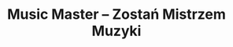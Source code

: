 ﻿---
title: "Music Master – Zostań Mistrzem Muzyki"
description: "Music Master to praktyczne narzędzie do zarządzania muzyką i dźwiękiem podczas sesji. Pozwala Ci realizować kreatywne muzyczne pomysły i kontrolować to, co słyszą Twoi gracze. Aplikacja została stworzona z myślą o Mistrzach Gry."
layout: "index"

# Hero Section
hero:
  title: "Zostań Mistrzem Muzyki!"
  subtitle: "**Music Master** to praktyczne narzędzie do zarządzania muzyką i dźwiękiem podczas sesji. Pozwala Ci realizować kreatywne muzyczne pomysły i kontrolować to, co słyszą Twoi gracze.
  
  Aplikacja została stworzona z myślą o Mistrzach Gry i pozwala tworzyć **dynamiczne, sterowane wyzwalaczami pejzaże dźwiękowe** reagujące na fabularne elementy sesji. Możesz nakładać na siebie ścieżki dźwiękowe, automatyzować przejścia pomiędzy utworami i tworzyć filmowe sceny — a wszystko to jednym kliknięciem."
  cta_text: "Dołącz do bety"
  showcase_image: "images/showcase.png"
  showcase_alt: "Podgląd Music Master"

# Features Section
features:
  title: "Najważniejsze funkcje"
  show_data_features: true
  items:
    - title: "Importowanie"
      icon: "📁"
      description: "Korzystaj z własnej biblioteki utworów, aby tworzyć ścieżkę dźwiękową dopasowaną do Twojego unikatowego stylu gry."
      image: "images/features/importing.png"
    
    - title: "Cięcie ścieżek"
      icon: "✂️"
      description: "Bez problemu ustaw dokładny moment rozpoczęcia i zakończenia utworu."
      image: "images/features/cutting.png"
    
    - title: "Miksowanie wielu ścieżek"
      icon: "🎶"
      description: "Łącz ambient, muzykę i efekty dźwiękowe, by uzyskać efekt filmowej immersji."
      image: "images/features/mixing.png"
    
    - title: "Automatyzacja"
      icon: "🎛️"
      description: "Automatyzuj wyciszenia, przejścia, a nawet zmiany tempa i wysokości dźwięku za pomocą funkcjonalnego edytora."
      image: "images/features/automation.png"
    
    - title: "Sterowanie za pomocą wyzwalaczy"
      icon: "⚡"
      description: "Włączaj muzykę lub uruchamiaj efekty jednym kliknięciem korzystając z wyzwalaczy."
      image: "images/features/events.png"
    
    - title: "Wieloplatformowość"
      icon: "📱"
      description: "Twórz na komputerze, odtwarzaj na tablecie. Twoje projekty mogą wyruszyć w drogę razem z zebraną drużyną."
      image: "images/features/cross-platform.png"
    
    - title: "Działanie offline"
      icon: "🌐"
      description: "Music Master działa nawet bez dostępu do Internetu."
      image: "images/features/offline.png"
    
    - title: "Jedna licencja, by wszystkimi rządzić"
      icon: "💍"
      description: "Kup raz, używaj na wielu urządzeniach. Prosto i bez żadnych haczyków."
      image: "images/features/license.png"
    
    - title: "Bez subskrypcji"
      icon: "❌"
      description: "Używaj aplikacji bez stałych opłat i bez dalszych zobowiązań."
      image: "images/features/subscriptions.png"


# Blog Section
blog:
  title: "Polecane wpisy na blogu"
  description: "Wykorzystaj filmowe techniki muzyczno-dźwiękowe w swojej rozgrywce."
  show_count: 3
  read_more_text: "Więcej na blogu"

# Beta Section
beta:
  title: "Dołącz do bety"
  description: "Aktualnie prowadzimy otwarte beta testy. Dołącz do naszego Discorda, aby wypróbować aplikację, wyrazić swoją opinię i pomóc nam ukształtować Music Mastera, aby stał się najlepszym narzędziem audio dla MG."
  slogan: "Zostań Mistrzem Muzyki!"
  cta_text: "Dołącz na Discordzie"
  discord_url: "https://discord.gg/pDFEwaccK2"
---
